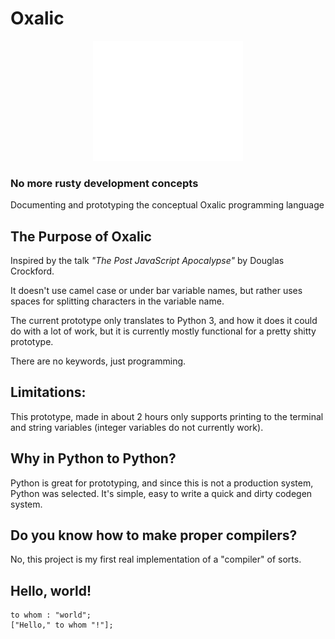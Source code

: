 # Oxalic
<center>
  <img src="assets/ab_Oxalic-04.png" alt="Oxalic logo" width="240">
</center>

### No more rusty development concepts

Documenting and prototyping the conceptual Oxalic programming language

## The Purpose of Oxalic
Inspired by the talk *"The Post JavaScript Apocalypse"* by Douglas Crockford.

It doesn't use camel case or under bar variable names, but rather uses spaces for splitting characters in the variable name.

The current prototype only translates to Python 3, and how it does it could do with a lot of work, but it is currently mostly functional for a pretty shitty prototype.

There are no keywords, just programming.

## Limitations:
This prototype, made in about 2 hours only supports printing to the terminal and string variables (integer variables do not currently work).

## Why in Python to Python?
Python is great for prototyping, and since this is not a production system, Python was selected. It's simple, easy to write a quick and dirty codegen system.

## Do you know how to make proper compilers?
No, this project is my first real implementation of a "compiler" of sorts.

## Hello, world!
```oxa
to whom : "world";
["Hello," to whom "!"];
```
